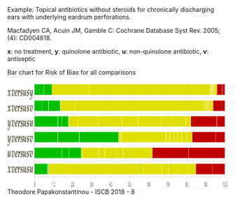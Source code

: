<span class="heading">
Example: Topical antibiotics without steroids for 
chronically discharging ears with underlying eardrum perforations.
</span>

Macfadyen CA, Acuin JM, Gamble C: Cochrane Database Syst Rev. 2005; (4): CD004618.  

**x**: no treatment, **y**: quinolone antibiotic, **u**: non-quinolone antibiotic, **v**: antiseptic

Bar chart for Risk of Bias for all comparisons

<img src="images/barchart.png" height="240px"/>

<footer>
Theodore Papakonstantinou - ISCB 2018 - 8
</footer>
